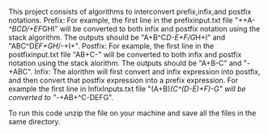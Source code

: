 This project consists of algorithms to interconvert prefix,infix,and postfix notations.
Prefix: For example, the first line in the prefixinput.txt file "++A-*^BCD/+EF*GHI" will be converted to both infix and postfix notation using the stack algorithm. The outputs should be "A+B^C*D-E+F/G*H+I" and "ABC^D*EF+GH*/-+I+".
Postfix: For example, the first line in the postfixinput.txt file "AB+C-" will be converted to both infix and postfix notation using the stack alorithm. The outputs should be "A+B-C" and "-+ABC".
Infix: The alorithm will first convert and infix expression into postfix, and then convert that postfix expression into a prefix expression. For example the first line in InfixInputs.txt file "(A+B)*(C^(D-E)+F)-G" will be converted to "-*+AB+^C-DEFG".

To run this code unzip the file on your machine and save all the files in the same directory. 
